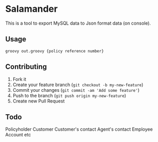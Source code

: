 Salamander
==========

This is a tool to export MySQL data to Json format data (on console).

## Usage
```
groovy out.groovy {policy reference number}
```

## Contributing

1. Fork it
2. Create your feature branch (`git checkout -b my-new-feature`)
3. Commit your changes (`git commit -am 'Add some feature'`)
4. Push to the branch (`git push origin my-new-feature`)
5. Create new Pull Request

## Todo
Policyholder
Customer
Customer's contact
Agent's contact
Employee
Account
etc
